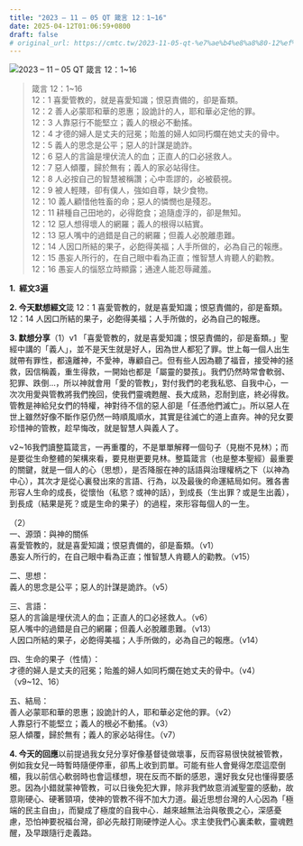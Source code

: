 ```yaml
---
title: "2023 – 11 – 05 QT 箴言 12：1~16"
date: 2025-04-12T01:06:59+0800
draft: false
# original_url: https://cmtc.tw/2023-11-05-qt-%e7%ae%b4%e8%a8%80-12%ef%bc%9a116
---
```


![2023 – 11 – 05 QT 箴言 12：1\~16](/images/qt.jpg  "2023 – 11 – 05 QT 箴言 12：1\~16")

> 箴言 12：1\~16  
> 12：1 喜愛管教的，就是喜愛知識；恨惡責備的，卻是畜類。  
> 12：2 善人必蒙耶和華的恩惠；設詭計的人，耶和華必定他的罪。  
> 12：3 人靠惡行不能堅立；義人的根必不動搖。  
> 12：4 才德的婦人是丈夫的冠冕；貽羞的婦人如同朽爛在她丈夫的骨中。  
> 12：5 義人的思念是公平；惡人的計謀是詭詐。  
> 12：6 惡人的言論是埋伏流人的血；正直人的口必拯救人。  
> 12：7 惡人傾覆，歸於無有；義人的家必站得住。  
> 12：8 人必按自己的智慧被稱讚；心中乖謬的，必被藐視。  
> 12：9 被人輕賤，卻有僕人，強如自尊，缺少食物。  
> 12：10 義人顧惜他牲畜的命；惡人的憐憫也是殘忍。  
> 12：11 耕種自己田地的，必得飽食；追隨虛浮的，卻是無知。  
> 12：12 惡人想得壞人的網羅；義人的根得以結實。  
> 12：13 惡人嘴中的過錯是自己的網羅；但義人必脫離患難。  
> 12：14 人因口所結的果子，必飽得美福；人手所做的，必為自己的報應。  
> 12：15 愚妄人所行的，在自己眼中看為正直；惟智慧人肯聽人的勸教。  
> 12：16 愚妄人的惱怒立時顯露；通達人能忍辱藏羞。

**1.  經文3遍**

**2. 今天默想經文**箴 12：1 喜愛管教的，就是喜愛知識；恨惡責備的，卻是畜類。  
12：14 人因口所結的果子，必飽得美福；人手所做的，必為自己的報應。

**3. 默想分享**（1）v1 「喜愛管教的，就是喜愛知識；恨惡責備的，卻是畜類。」聖經中講的「義人」，並不是天生就是好人，因為世人都犯了罪。世上每一個人出生就帶有罪性，都遠離神，不愛神，專顧自己。但有些人因為聽了福音，接受神的拯救，因信稱義，重生得救，一開始也都是「屬靈的嬰孩」。我們仍然時常會軟弱、犯罪、跌倒…，所以神就會用「愛的管教」，對付我們的老我私慾、自我中心，一次次用愛與管教將我們挽回，使我們靈魂甦醒、長大成熟，忍耐到底，終必得救。管教是神給兒女們的特權，神對待不信的惡人卻是「任憑他們滅亡」。所以惡人在世上雖然好像不斷作惡仍然一時順風順水，其實是往滅亡的道上直奔。神的兒女要珍惜神的管教，趁早悔改，就是智慧人與義人了。

v2\~16我們讀整篇箴言，一再重覆的，不是單單解釋一個句子（見樹不見林）；而是要從生命整體的架構來看，要見樹更要見林。整篇箴言（也是整本聖經）最重要的關鍵，就是一個人的心（思想），是否降服在神的話語與治理權柄之下（以神為中心），其次才是從心裏發出來的言語、行為，以及最後的命運結局如何。雅各書形容人生命的成長，從懷怡（私慾？或神的話），到成長（生出罪？或是生出義），到長成（結果是死？或是生命的果子）的過程，來形容每個人的一生。

（2）  
一、源頭：與神的關係  
喜愛管教的，就是喜愛知識；恨惡責備的，卻是畜類。（v1）  
愚妄人所行的，在自己眼中看為正直；惟智慧人肯聽人的勸教。（v15）

二、思想：  
義人的思念是公平；惡人的計謀是詭詐。（v5）

三、言語：  
惡人的言論是埋伏流人的血；正直人的口必拯救人。（v6）  
惡人嘴中的過錯是自己的網羅；但義人必脫離患難。（v13）  
人因口所結的果子，必飽得美福；人手所做的，必為自己的報應。（v14）

四、生命的果子（性情）：  
才德的婦人是丈夫的冠冕；貽羞的婦人如同朽爛在她丈夫的骨中。（v4）  
（v9\~12、16）

五、結局：  
善人必蒙耶和華的恩惠；設詭計的人，耶和華必定他的罪。（v2）  
人靠惡行不能堅立；義人的根必不動搖。（v3）  
惡人傾覆，歸於無有；義人的家必站得住。（v7）

**4. 今天的回應**以前提過我女兒分享好像基督徒做壞事，反而容易很快就被管教，例如我女兒一時暫時隨便停車，卻馬上收到罰單。可能有些人會覺得怎麼這麼倒楣，我以前信心軟弱時也會這樣想，現在反而不斷的感恩，還好我女兒也懂得要感恩。因為小錯就蒙神管教，可以日後免犯大罪，除非我們故意消滅聖靈的感動，故意剛硬心、硬著頸項，使神的管教不得不加大力道。最近思想台灣的人心因為「極端的民主自由」，而變成了極度的自我中心．越來越無法治與敬畏之心，深感憂慮，恐怕神要祝福台灣，卻必先敲打剛硬悖逆人心。求主使我們心裏柔軟，靈魂甦醒，及早跟隨行走義路。